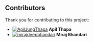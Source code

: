 ## Contributors
 
Thank you for contributing to this project:

- [![ApilJungThapa](https://avatars.githubusercontent.com/u/12345678?s=200)](https://github.com/Apiljungthapa?tab=repositories) **Apil Thapa**
- [![mirajdeepbhandari](https://avatars.githubusercontent.com/u/12345678?s=200)](https://github.com/mirajdeepbhandari?tab=repositories) **Miraj Bhandari**
